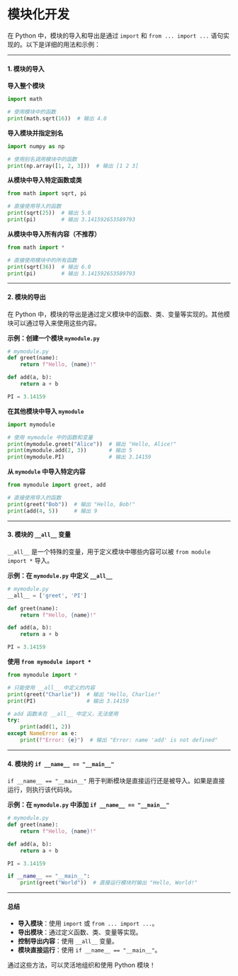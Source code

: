 # 模块化开发

在 Python 中，模块的导入和导出是通过 `import` 和 `from ... import ...` 语句实现的。以下是详细的用法和示例：

***

#### **1. 模块的导入**

**导入整个模块**

```python
import math

# 使用模块中的函数
print(math.sqrt(16))  # 输出 4.0
```

**导入模块并指定别名**

```python
import numpy as np

# 使用别名调用模块中的函数
print(np.array([1, 2, 3]))  # 输出 [1 2 3]
```

**从模块中导入特定函数或类**

```python
from math import sqrt, pi

# 直接使用导入的函数
print(sqrt(25))  # 输出 5.0
print(pi)        # 输出 3.141592653589793
```

**从模块中导入所有内容（不推荐）**

```python
from math import *

# 直接使用模块中的所有函数
print(sqrt(36))  # 输出 6.0
print(pi)        # 输出 3.141592653589793
```

***

#### **2. 模块的导出**

在 Python 中，模块的导出是通过定义模块中的函数、类、变量等实现的。其他模块可以通过导入来使用这些内容。

**示例：创建一个模块 `mymodule.py`**

```python
# mymodule.py
def greet(name):
    return f"Hello, {name}!"

def add(a, b):
    return a + b

PI = 3.14159
```

**在其他模块中导入 `mymodule`**

```python
import mymodule

# 使用 mymodule 中的函数和变量
print(mymodule.greet("Alice"))  # 输出 "Hello, Alice!"
print(mymodule.add(2, 3))       # 输出 5
print(mymodule.PI)              # 输出 3.14159
```

**从 `mymodule` 中导入特定内容**

```python
from mymodule import greet, add

# 直接使用导入的函数
print(greet("Bob"))  # 输出 "Hello, Bob!"
print(add(4, 5))     # 输出 9
```

***

#### **3. 模块的 `__all__` 变量**

`__all__` 是一个特殊的变量，用于定义模块中哪些内容可以被 `from module import *` 导入。

**示例：在 `mymodule.py` 中定义 `__all__`**

```python
# mymodule.py
__all__ = ['greet', 'PI']

def greet(name):
    return f"Hello, {name}!"

def add(a, b):
    return a + b

PI = 3.14159
```

**使用 `from mymodule import *`**

```python
from mymodule import *

# 只能使用 __all__ 中定义的内容
print(greet("Charlie"))  # 输出 "Hello, Charlie!"
print(PI)                # 输出 3.14159

# add 函数未在 __all__ 中定义，无法使用
try:
    print(add(1, 2))
except NameError as e:
    print(f"Error: {e}")  # 输出 "Error: name 'add' is not defined"
```

***

#### **4. 模块的 `if __name__ == "__main__"`**

`if __name__ == "__main__"` 用于判断模块是直接运行还是被导入。如果是直接运行，则执行该代码块。

**示例：在 `mymodule.py` 中添加 `if __name__ == "__main__"`**

```python
# mymodule.py
def greet(name):
    return f"Hello, {name}!"

def add(a, b):
    return a + b

PI = 3.14159

if __name__ == "__main__":
    print(greet("World"))  # 直接运行模块时输出 "Hello, World!"
```

***

#### **总结**

* **导入模块**：使用 `import` 或 `from ... import ...`。
* **导出模块**：通过定义函数、类、变量等实现。
* **控制导出内容**：使用 `__all__` 变量。
* **模块直接运行**：使用 `if __name__ == "__main__"`。

通过这些方法，可以灵活地组织和使用 Python 模块！
